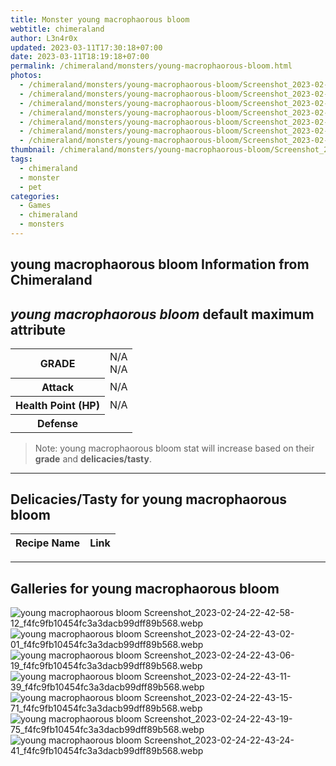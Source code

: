 ```yaml
---
title: Monster young macrophaorous bloom
webtitle: chimeraland
author: L3n4r0x
updated: 2023-03-11T17:30:18+07:00
date: 2023-03-11T18:19:18+07:00
permalink: /chimeraland/monsters/young-macrophaorous-bloom.html
photos:
  - /chimeraland/monsters/young-macrophaorous-bloom/Screenshot_2023-02-24-22-42-58-12_f4fc9fb10454fc3a3dacb99dff89b568.webp
  - /chimeraland/monsters/young-macrophaorous-bloom/Screenshot_2023-02-24-22-43-02-01_f4fc9fb10454fc3a3dacb99dff89b568.webp
  - /chimeraland/monsters/young-macrophaorous-bloom/Screenshot_2023-02-24-22-43-06-19_f4fc9fb10454fc3a3dacb99dff89b568.webp
  - /chimeraland/monsters/young-macrophaorous-bloom/Screenshot_2023-02-24-22-43-11-39_f4fc9fb10454fc3a3dacb99dff89b568.webp
  - /chimeraland/monsters/young-macrophaorous-bloom/Screenshot_2023-02-24-22-43-15-71_f4fc9fb10454fc3a3dacb99dff89b568.webp
  - /chimeraland/monsters/young-macrophaorous-bloom/Screenshot_2023-02-24-22-43-19-75_f4fc9fb10454fc3a3dacb99dff89b568.webp
  - /chimeraland/monsters/young-macrophaorous-bloom/Screenshot_2023-02-24-22-43-24-41_f4fc9fb10454fc3a3dacb99dff89b568.webp
thumbnail: /chimeraland/monsters/young-macrophaorous-bloom/Screenshot_2023-02-24-22-42-58-12_f4fc9fb10454fc3a3dacb99dff89b568.webp
tags:
  - chimeraland
  - monster
  - pet
categories:
  - Games
  - chimeraland
  - monsters
---
```


<link
  rel="stylesheet"
  href="https://rawcdn.githack.com/dimaslanjaka/Web-Manajemen/870a349/css/bootstrap-5-3-0-alpha3-wrapper.css"
/>
<section id="bootstrap-wrapper">
  <div data-bs-theme="dark">
    <h2>young macrophaorous bloom Information from Chimeraland</h2>
    <h2 id="attribute">
      <i>young macrophaorous bloom</i> default maximum attribute
    </h2>
    <div class="row">
      <div class="col mb-2">
        <div class="card">
          <div class="card-body">
            <table>
              <tr>
                <th>GRADE</th>
                <td>N/A <br />N/A</td>
              </tr>
              <tr>
                <th>Attack</th>
                <td>N/A</td>
              </tr>
              <tr>
                <th>Health Point (HP)</th>
                <td>N/A</td>
              </tr>
              <tr>
                <th>Defense</th>
                <td></td>
              </tr>
            </table>
          </div>
        </div>
      </div>
    </div>
    <blockquote>
      Note: young macrophaorous bloom stat will increase based on their
      <b>grade</b> and <b>delicacies/tasty</b>.
    </blockquote>
    <hr />
    <h2 id="delicacies">Delicacies/Tasty for young macrophaorous bloom</h2>
    <div class="card">
      <div class="card-body">
        <div class="table-responsive">
          <table class="table table-striped">
            <thead>
              <tr>
                <th>Recipe Name</th>
                <th>Link</th>
              </tr>
            </thead>
            <tbody></tbody>
          </table>
        </div>
      </div>
    </div>
    <hr />
    <div id="gallery">
      <h2>Galleries for young macrophaorous bloom</h2>
      <div class="row">
        <div class="col-lg-6 col-12">
          <img
            src="https://www.webmanajemen.com/chimeraland/monsters/young-macrophaorous-bloom/Screenshot_2023-02-24-22-42-58-12_f4fc9fb10454fc3a3dacb99dff89b568.webp"
            alt="young macrophaorous bloom Screenshot_2023-02-24-22-42-58-12_f4fc9fb10454fc3a3dacb99dff89b568.webp"
          />
        </div>
        <div class="col-lg-6 col-12">
          <img
            src="https://www.webmanajemen.com/chimeraland/monsters/young-macrophaorous-bloom/Screenshot_2023-02-24-22-43-02-01_f4fc9fb10454fc3a3dacb99dff89b568.webp"
            alt="young macrophaorous bloom Screenshot_2023-02-24-22-43-02-01_f4fc9fb10454fc3a3dacb99dff89b568.webp"
          />
        </div>
        <div class="col-lg-6 col-12">
          <img
            src="https://www.webmanajemen.com/chimeraland/monsters/young-macrophaorous-bloom/Screenshot_2023-02-24-22-43-06-19_f4fc9fb10454fc3a3dacb99dff89b568.webp"
            alt="young macrophaorous bloom Screenshot_2023-02-24-22-43-06-19_f4fc9fb10454fc3a3dacb99dff89b568.webp"
          />
        </div>
        <div class="col-lg-6 col-12">
          <img
            src="https://www.webmanajemen.com/chimeraland/monsters/young-macrophaorous-bloom/Screenshot_2023-02-24-22-43-11-39_f4fc9fb10454fc3a3dacb99dff89b568.webp"
            alt="young macrophaorous bloom Screenshot_2023-02-24-22-43-11-39_f4fc9fb10454fc3a3dacb99dff89b568.webp"
          />
        </div>
        <div class="col-lg-6 col-12">
          <img
            src="https://www.webmanajemen.com/chimeraland/monsters/young-macrophaorous-bloom/Screenshot_2023-02-24-22-43-15-71_f4fc9fb10454fc3a3dacb99dff89b568.webp"
            alt="young macrophaorous bloom Screenshot_2023-02-24-22-43-15-71_f4fc9fb10454fc3a3dacb99dff89b568.webp"
          />
        </div>
        <div class="col-lg-6 col-12">
          <img
            src="https://www.webmanajemen.com/chimeraland/monsters/young-macrophaorous-bloom/Screenshot_2023-02-24-22-43-19-75_f4fc9fb10454fc3a3dacb99dff89b568.webp"
            alt="young macrophaorous bloom Screenshot_2023-02-24-22-43-19-75_f4fc9fb10454fc3a3dacb99dff89b568.webp"
          />
        </div>
        <div class="col-lg-6 col-12">
          <img
            src="https://www.webmanajemen.com/chimeraland/monsters/young-macrophaorous-bloom/Screenshot_2023-02-24-22-43-24-41_f4fc9fb10454fc3a3dacb99dff89b568.webp"
            alt="young macrophaorous bloom Screenshot_2023-02-24-22-43-24-41_f4fc9fb10454fc3a3dacb99dff89b568.webp"
          />
        </div>
      </div>
    </div>
  </div>
</section>